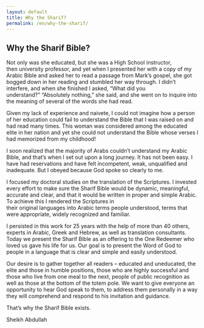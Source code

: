 ```yaml
---
layout: default
title: Why the Sharif?
permalink: /en/why-the-sharif/
---
```

## Why the Sharif Bible?

Not only was she educated, but she was a High School instructor, then university professor, and yet when I presented her with a copy of my Arabic Bible and asked her to read a passage from Mark’s gospel, she got bogged down in her reading and stumbled her way through. I didn’t interfere, and when she finished I asked, “What did you understand?” “Absolutely nothing,” she said, and she went on to inquire into the meaning of several of the words she had read.

Given my lack of experience and naivete, I could not imagine how a person of her education could fail to understand the Bible that I was raised on and had read many times. This woman was considered among the educated elite in her nation and yet she could not understand the Bible whose verses I had memorized from my childhood!

I soon realized that the majority of Arabs couldn’t understand my Arabic Bible, and that’s when I set out upon a long journey. It has not been easy. I have had reservations and have felt incompetent, weak, unqualified and inadequate. But I obeyed because God spoke so clearly to me.

I focused my doctoral studies on the translation of the Scriptures. I invested every effort to make sure the Sharif Bible would be dynamic, meaningful, accurate and clear, and that it would be written in proper and simple Arabic. To achieve this I rendered the Scriptures in their original languages into Arabic terms people understood, terms that were appropriate, widely recognized and familiar.

I persisted in this work for 25 years with the help of more than 40 others, experts in Arabic, Greek and Hebrew, as well as translation consultants. Today we present the Sharif Bible as an offering to the One Redeemer who loved us gave his life for us. Our goal is to present the Word of God to people in a language that is clear and simple and easily understood.

Our desire is to gather together all readers – educated and uneducated, the elite and those in humble positions, those who are highly successful and those who live from one meal to the next, people of public recognition as well as those at the bottom of the totem pole. We want to give everyone an opportunity to hear God speak to them, to address them personally in a way they will comprehend and respond to his invitation and guidance.

That’s why the Sharif Bible exists.

Sheikh Abdullah
